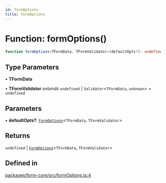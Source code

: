 ```yaml
---
id: formOptions
title: formOptions
---
```


# Function: formOptions()

```ts
function formOptions<TFormData, TFormValidator>(defaultOpts?): undefined | FormOptions<TFormData, TFormValidator>
```

## Type Parameters

• **TFormData**

• **TFormValidator** *extends* `undefined` \| `Validator`\<`TFormData`, `unknown`\> = `undefined`

## Parameters

• **defaultOpts?**: [`FormOptions`](../interfaces/formoptions.md)\<`TFormData`, `TFormValidator`\>

## Returns

`undefined` \| [`FormOptions`](../interfaces/formoptions.md)\<`TFormData`, `TFormValidator`\>

## Defined in

[packages/form-core/src/formOptions.ts:4](https://github.com/TanStack/form/blob/eae56e9e6061dd35d01d0534f88a027f3f957e7f/packages/form-core/src/formOptions.ts#L4)
